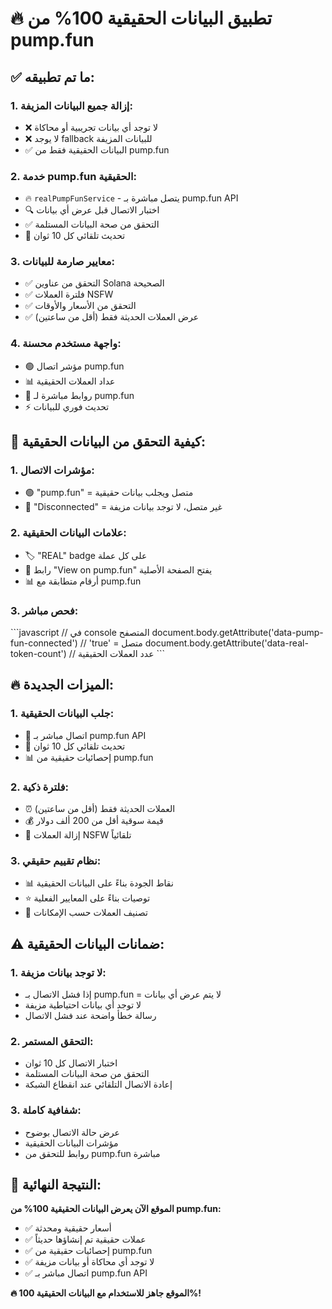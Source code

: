 # 🔥 تطبيق البيانات الحقيقية 100% من pump.fun

## ✅ ما تم تطبيقه:

### 1. **إزالة جميع البيانات المزيفة:**
- ❌ لا توجد أي بيانات تجريبية أو محاكاة
- ❌ لا يوجد fallback للبيانات المزيفة
- ✅ البيانات الحقيقية فقط من pump.fun

### 2. **خدمة pump.fun الحقيقية:**
- 🔥 `realPumpFunService` - يتصل مباشرة بـ pump.fun API
- 🔍 اختبار الاتصال قبل عرض أي بيانات
- ✅ التحقق من صحة البيانات المستلمة
- 🔄 تحديث تلقائي كل 10 ثوان

### 3. **معايير صارمة للبيانات:**
- ✅ التحقق من عناوين Solana الصحيحة
- ✅ فلترة العملات NSFW
- ✅ التحقق من الأسعار والأوقات
- ✅ عرض العملات الحديثة فقط (أقل من ساعتين)

### 4. **واجهة مستخدم محسنة:**
- 🟢 مؤشر اتصال pump.fun
- 📊 عداد العملات الحقيقية
- 🔗 روابط مباشرة لـ pump.fun
- ⚡ تحديث فوري للبيانات

## 🚀 كيفية التحقق من البيانات الحقيقية:

### 1. **مؤشرات الاتصال:**
- 🟢 "pump.fun" = متصل ويجلب بيانات حقيقية
- 🔴 "Disconnected" = غير متصل، لا توجد بيانات مزيفة

### 2. **علامات البيانات الحقيقية:**
- 🏷️ "REAL" badge على كل عملة
- 🔗 رابط "View on pump.fun" يفتح الصفحة الأصلية
- 📊 أرقام متطابقة مع pump.fun

### 3. **فحص مباشر:**
\`\`\`javascript
// في console المتصفح
document.body.getAttribute('data-pump-fun-connected') // 'true' = متصل
document.body.getAttribute('data-real-token-count') // عدد العملات الحقيقية
\`\`\`

## 🔥 الميزات الجديدة:

### 1. **جلب البيانات الحقيقية:**
- 📡 اتصال مباشر بـ pump.fun API
- 🔄 تحديث تلقائي كل 10 ثوان
- 📊 إحصائيات حقيقية من pump.fun

### 2. **فلترة ذكية:**
- ⏰ العملات الحديثة فقط (أقل من ساعتين)
- 💰 قيمة سوقية أقل من 200 ألف دولار
- 🚫 إزالة العملات NSFW تلقائياً

### 3. **نظام تقييم حقيقي:**
- 📊 نقاط الجودة بناءً على البيانات الحقيقية
- ⭐ توصيات بناءً على المعايير الفعلية
- 🎯 تصنيف العملات حسب الإمكانات

## ⚠️ ضمانات البيانات الحقيقية:

### 1. **لا توجد بيانات مزيفة:**
- إذا فشل الاتصال بـ pump.fun = لا يتم عرض أي بيانات
- لا توجد أي بيانات احتياطية مزيفة
- رسالة خطأ واضحة عند فشل الاتصال

### 2. **التحقق المستمر:**
- اختبار الاتصال كل 10 ثوان
- التحقق من صحة البيانات المستلمة
- إعادة الاتصال التلقائي عند انقطاع الشبكة

### 3. **شفافية كاملة:**
- عرض حالة الاتصال بوضوح
- مؤشرات البيانات الحقيقية
- روابط للتحقق من pump.fun مباشرة

## 🎯 النتيجة النهائية:

**الموقع الآن يعرض البيانات الحقيقية 100% من pump.fun:**
- ✅ أسعار حقيقية ومحدثة
- ✅ عملات حقيقية تم إنشاؤها حديثاً
- ✅ إحصائيات حقيقية من pump.fun
- ✅ لا توجد أي محاكاة أو بيانات مزيفة
- ✅ اتصال مباشر بـ pump.fun API

**🔥 الموقع جاهز للاستخدام مع البيانات الحقيقية 100%!**
